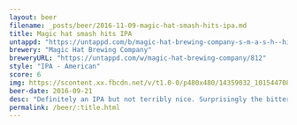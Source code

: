 ```yaml
---
layout: beer
filename: _posts/beer/2016-11-09-magic-hat-smash-hits-ipa.md
title: Magic hat smash hits IPA
untappd: "https://untappd.com/b/magic-hat-brewing-company-s-m-a-s-h--hits-vol--1/1390654"
brewery: "Magic Hat Brewing Company"
breweryURL: "https://untappd.com/w/magic-hat-brewing-company/812"
style: "IPA - American"
score: 6
img: https://scontent.xx.fbcdn.net/v/t1.0-0/p480x480/14359032_10154470814043745_5966474147333652109_n.jpg?oh=20fd73f30bac20df0ad01f1106a0c3fc&oe=590012DB
beer-date: 2016-09-21
desc: "Definitely an IPA but not terribly nice. Surprisingly the bitterness went away as it got warmer and it was a bit nicer"
permalink: /beer/:title.html
---
```

